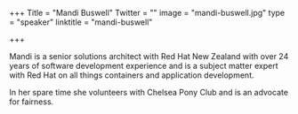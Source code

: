 +++
Title = "Mandi Buswell"
Twitter = ""
image = "mandi-buswell.jpg"
type = "speaker"
linktitle = "mandi-buswell"

+++

Mandi is a senior solutions architect with Red Hat New Zealand with over 24 years of software development experience and is a subject matter expert with Red Hat on all things containers and application development. 

In her spare time she volunteers with Chelsea Pony Club and is an advocate for fairness.
